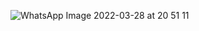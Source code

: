 ![WhatsApp Image 2022-03-28 at 20 51 11](https://user-images.githubusercontent.com/69655703/160515410-f3303eda-c0a6-45ef-a0e0-bdf651660722.jpeg)
